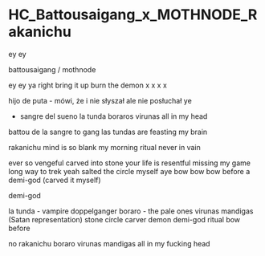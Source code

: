 # HC_Battousaigang_x_MOTHNODE_Rakanichu

ey ey

battousaigang / mothnode

ey ey 
ya
right
bring it up
burn the demon
x
x
x
x

hijo de puta - mówi, że i nie słyszał 
ale nie posłuchał ye
- sangre del sueno
la tunda boraros virunas
all in my head

battou de la sangre to gang
las tundas are feasting my brain

rakanichu mind is so blank
my morning ritual never in vain

ever so vengeful
carved into stone
your life is resentful
missing my game 
long way to trek yeah
salted the circle myself aye
bow bow bow before a demi-god 
(carved it myself)





demi-god


la tunda - vampire doppelganger
boraro - the pale ones
virunas mandigas (Satan representation)
stone circle
carver
demon
demi-god
ritual
bow before


no rakanichu
boraro
virunas mandigas
all in my fucking head
